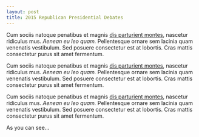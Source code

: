 ```yaml
---
layout: post
title: 2015 Republican Presidential Debates
---
```


Cum sociis natoque penatibus et magnis <a href="#">dis parturient montes</a>, nascetur ridiculus mus. *Aenean eu leo quam.* Pellentesque ornare sem lacinia quam venenatis vestibulum. Sed posuere consectetur est at lobortis. Cras mattis consectetur purus sit amet fermentum.

Cum sociis natoque penatibus et magnis <a href="#">dis parturient montes</a>, nascetur ridiculus mus. *Aenean eu leo quam.* Pellentesque ornare sem lacinia quam venenatis vestibulum. Sed posuere consectetur est at lobortis. Cras mattis consectetur purus sit amet fermentum.

Cum sociis natoque penatibus et magnis <a href="#">dis parturient montes</a>, nascetur ridiculus mus. *Aenean eu leo quam.* Pellentesque ornare sem lacinia quam venenatis vestibulum. Sed posuere consectetur est at lobortis. Cras mattis consectetur purus sit amet fermentum.

<meta charset="utf-8">

<div id="debate_graph"></div>

<style>
/*
#3AC3F2:
#ED2685:*/

.debate_link {
  fill: none;
  stroke: #3AC3F2;
}


.debate_tooltip {
    border-radius: 5px;
    background: #ccc;
    border-color: #555;
    padding: 5px;
    font-size: 10px;
    /*width: 200px;*/
    /*height: 150px;*/
}

.debate_link.resolved {
  stroke-dasharray: 0,2 1;
}

circle {
  fill: #ED2685;
  stroke: #fff;
  stroke-width: 1.5px;
}

text {
  font: 10px sans-serif;
  pointer-events: none;
  text-shadow: 0 1px 0 #fff, 1px 0 0 #fff, 0 -1px 0 #fff, -1px 0 0 #fff;
}

</style>

<script src="https://cdnjs.cloudflare.com/ajax/libs/d3/3.5.5/d3.min.js"></script>
<!-- <script type='text/javascript' src='/javascripts/jquery-2.1.4.min.js'></script>
<script type='text/javascript' src='/javascripts/jquery.tipsy.js'></script> -->
<!-- <link rel="stylesheet" href="/stylesheets/tipsy.css" type="text/css" /> -->
<script>

var links = [
  {source: 0, target: 10, mentions: 2},
  {source: 1, target: 0, mentions: 2},
  {source: 1, target: 7, mentions: 2},
  {source: 2, target: 10, mentions: 8},
  {source: 3, target: 10, mentions: 1},
  {source: 4, target: 10, mentions: 2},
  {source: 5, target: 10, mentions: 1},
  {source: 6, target: 10, mentions: 3},
  {source: 7, target: 1, mentions: 4},
  {source: 7, target: 10, mentions: 5},
  {source: 7, target: 8, mentions: 2},
  {source: 8, target: 3, mentions: 1},
  {source: 8, target: 7, mentions: 2},
  {source: 9, target: 1, mentions: 1}
];

var nodes = [
{idx: 0, name: 'Bush', fixed: true, x: 280.0, y: 150.0},
{idx: 1, name: 'Trump', fixed: true, x: 255.172209269, y: 226.412082798},
{idx: 2, name: 'Walker', fixed: true, x: 190.172209269, y: 273.637347118},
{idx: 3, name: 'Huckabee', fixed: true, x: 109.827790731, y: 273.637347118},
{idx: 4, name: 'Carson', fixed: true, x: 44.8277907313, y: 226.412082798},
{idx: 5, name: 'Cruz', fixed: true, x: 20.0, y: 150.0},
{idx: 6, name: 'Rubio', fixed: true, x: 44.8277907313, y: 73.587917202},
{idx: 7, name: 'Paul', fixed: true, x: 109.827790731, y: 26.3626528816},
{idx: 8, name: 'Christie', fixed: true, x: 190.172209269, y: 26.3626528816},
{idx: 9, name: 'Kasich', fixed: true, x: 255.172209269, y: 73.587917202},
{idx: 10, name: 'Clinton', fixed: true, x: 410, y: 100}
]

// Compute the distinct nodes from the links.
links.forEach(function(link) {
  link.source = nodes[link.source] || (nodes[link.source] = {name: link.source});
  link.target = nodes[link.target] || (nodes[link.target] = {name: link.target});
});

var width = 600,
    height = 300;

var force = d3.layout.force()
    .nodes(d3.values(nodes))
    .links(links)
    .size([width, height])
    .on("tick", tick)
    .start();

var svg = d3.select("div#debate_graph").append("svg")
    .attr("width", width)
    .attr("height", height);

// Per-type markers, as they don't inherit styles.
svg.append("defs")
    .append("marker")
    .attr("id", "marker")
    .attr("viewBox", "0 -5 10 10") // min-x, min-y, width, height
    .attr("refX", 12) // The reference point. Even though arrow is length 10, using 12 because otherwise would go to center of circle.
    .attr("refY", 0)
    .attr("markerWidth", 14)
    .attr("markerHeight", 14)
    .attr("markerUnits", "userSpaceOnUse") // makes marker size independent of stroke-width
    .attr("orient", "auto")
    .attr("fill", "#3AC3F2")
  .append("path")
    .attr("d", "M0,-5L10,0L0,5"); // Arrow definition. Start at 0,-5. Then draw line to 10, 0. Then draw line to 0, 5

// http://stackoverflow.com/questions/10805184/d3-show-data-on-mouseover-of-circle
// http://bl.ocks.org/biovisualize/1016860
var tooltip = d3.select("div#debate_graph")
    .append("div")
    .attr("class", "debate_tooltip")
    .style("position", "absolute")
    .style("z-index", "10")
    .style("visibility", "hidden")
;


var path = svg.append("g").selectAll("path")
    .data(force.links())
  .enter().append("path")
    .attr("class", "debate_link")
    .attr("stroke-width", function(d) { return d.mentions })
    .attr("marker-end", "url(#marker)") // This just say that the arrow should go at the end of the link, rather than the beginning.
    .on("mouseover", function(d){return tooltip.style("visibility", "visible").text("Mentions: " + d.mentions)})
    .on("mousemove", function(){return tooltip.style("top",
        (d3.event.pageY-10)+"px").style("left",(d3.event.pageX+10)+"px");})
    .on("mouseout", function(){return tooltip.style("visibility", "hidden");});


var circle = svg.append("g").selectAll("circle")
    .data(force.nodes())
  .enter().append("circle")
    .attr("r", 6);

var text = svg.append("g").selectAll("text")
    .data(force.nodes())
  .enter().append("text")
    .attr("x", 8)
    .attr("y", ".31em")
    .text(function(d) { return d.name; });


// Use elliptical arc path segments to doubly-encode directionality.
function tick() {
  path.attr("d", linkArc);
  circle.attr("transform", transform);
  text.attr("transform", transform);
}

function linkArc(d) {
  var dx = d.target.x - d.source.x,
      dy = d.target.y - d.source.y,
      dr = Math.sqrt(dx * dx + dy * dy);
  return "M" + d.source.x + "," + d.source.y + "A" + dr + "," + dr + " 0 0,1 " + d.target.x + "," + d.target.y;
}

function transform(d) {
  return "translate(" + d.x + "," + d.y + ")";
}

</script>
As you can see...
